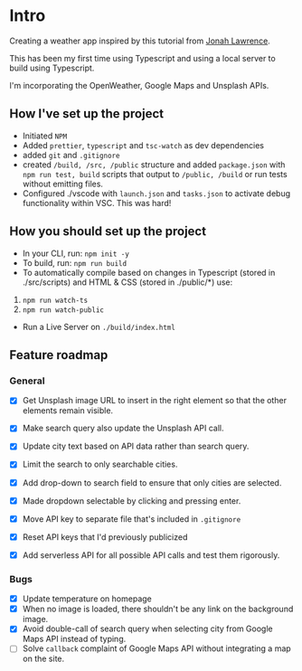 # Intro

Creating a weather app inspired by this tutorial from [Jonah Lawrence](https://www.youtube.com/watch?v=WZNG8UomjSI).

This has been my first time using Typescript and using a local server to build using Typescript.

I'm incorporating the OpenWeather, Google Maps and Unsplash APIs.

## How I've set up the project

-   Initiated `NPM`
-   Added `prettier`, `typescript` and `tsc-watch` as dev dependencies
-   added `git` and `.gitignore`
-   created `/build, /src, /public` structure and added `package.json` with `npm run test, build` scripts that output to `/public, /build` or run tests without emitting files.
-   Configured ./vscode with `launch.json` and `tasks.json` to activate debug functionality within VSC. This was hard!

## How you should set up the project

-   In your CLI, run: `npm init -y`
-   To build, run: `npm run build`
-   To automatically compile based on changes in Typescript (stored in ./src/scripts) and HTML & CSS (stored in ./public/\*) use:

1. `npm run watch-ts`
2. `npm run watch-public`

-   Run a Live Server on `./build/index.html`

## Feature roadmap

### General

-   [x] Get Unsplash image URL to insert in the right element so that the other elements remain visible.

-   [x] Make search query also update the Unsplash API call.

-   [x] Update city text based on API data rather than search query.

-   [x] Limit the search to only searchable cities.

-   [x] Add drop-down to search field to ensure that only cities are selected.

-   [x] Made dropdown selectable by clicking and pressing enter.

-   [x] Move API key to separate file that's included in `.gitignore`

-   [x] Reset API keys that I'd previously publicized

-   [x] Add serverless API for all possible API calls and test them rigorously.

### Bugs

-   [x] Update temperature on homepage
-   [x] When no image is loaded, there shouldn't be any link on the background image.
-   [x] Avoid double-call of search query when selecting city from Google Maps API instead of typing.
-   [ ] Solve `callback` complaint of Google Maps API without integrating a map on the site.
